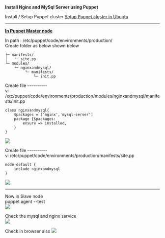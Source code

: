 **Install Nginx and MySql Server using Puppet**

Install / Setup Puppet cluster
[Setup Puppet cluster in Ubuntu](https://github.com/roychandrasekhar/puppet-hands-on/tree/main/setup-puppet-cluster)

-----

<u><b>In Puppet Master node</b></u>

In path : /etc/puppet/code/environments/production/ </br>
Create folder as below shown below
```
├─ manifests/
│   └─ site.pp
└─ modules/
    └─ nginxandmysql/
         └─ manifests/
             └─ init.pp
```

Create file  ---------- </br>
vi /etc/puppet/code/environments/production/modules/nginxandmysql/manifests/init.pp
```
class nginxandmysql{
    $packages = ['nginx','mysql-server']
    package {$packages:
        ensure => installed,
    }
}
```
![](https://i.imgur.com/DD9IiWg.png)

Create file  ---------- </br>
vi /etc/puppet/code/environments/production/manifests/site.pp
```
node default {
    include nginxandmysql
}
```
![](https://i.imgur.com/5J3m4oP.png)

----

Now in Slave node </br>
puppet agent --test</br>
![](https://i.imgur.com/gfHRDwN.png)

Check the mysql and nginx service</br>
![](https://i.imgur.com/A0DZBad.png)</br>

Check in browser also
![](https://i.imgur.com/d1WZvtF.png)

